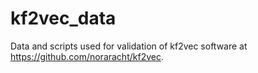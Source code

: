 # kf2vec_data
Data and scripts used for validation of kf2vec software at https://github.com/noraracht/kf2vec.
